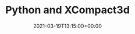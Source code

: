 ---
title: "Python and XCompact3d"
event: XCompact3d 2021 Online Developer Meeting
event_url: https://www.incompact3d.com/events

location: Online

abstract: ""

# Summary. An optional shortened abstract.
summary: 

# Talk start and end times.
#   End time can optionally be hidden by prefixing the line with `#`.

date: 2021-03-19T13:15:00+00:00
date_end: 2021-03-19T13:30:00+00:00
all_day: false

# Schedule page publish date (NOT talk date).
publishDate: 2021-03-17T12:00:00-03:00

tags:
  - CFD
  - HPC
  - Python
  - Xcompact3d

# Is this a featured talk? (true/false)
featured: false

# links:
# - icon: twitter
#   icon_pack: fab
#   name: Follow
#   url: https://twitter.com/incompact3d
url_code: ""
url_pdf: ""
url_slides: ""
url_video: ""

# Markdown Slides (optional).
#   Associate this talk with Markdown slides.
#   Simply enter your slide deck's filename without extension.
#   E.g. `slides = "example-slides"` references `content/slides/example-slides.md`.
#   Otherwise, set `slides = ""`.
slides: "2021-x3d-dev-meeting"

# Projects (optional).
#   Associate this post with one or more of your projects.
#   Simply enter your project's folder or file name without extension.
#   E.g. `projects = ["internal-project"]` references `content/project/deep-learning/index.md`.
#   Otherwise, set `projects = []`.
projects: ['xcompact3d-toolbox', 'xcompact3d']
---